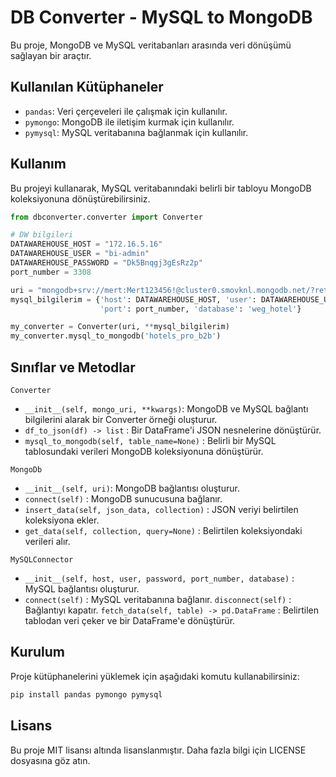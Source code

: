 # DB Converter - MySQL to MongoDB

Bu proje, MongoDB ve MySQL veritabanları arasında veri dönüşümü sağlayan bir araçtır.

## Kullanılan Kütüphaneler

- `pandas`: Veri çerçeveleri ile çalışmak için kullanılır.
- `pymongo`: MongoDB ile iletişim kurmak için kullanılır.
- `pymysql`: MySQL veritabanına bağlanmak için kullanılır.

## Kullanım

Bu projeyi kullanarak, MySQL veritabanındaki belirli bir tabloyu MongoDB koleksiyonuna dönüştürebilirsiniz.

```python
from dbconverter.converter import Converter

# DW bilgileri
DATAWAREHOUSE_HOST = "172.16.5.16"
DATAWAREHOUSE_USER = "bi-admin"
DATAWAREHOUSE_PASSWORD = "Dk5Bnqgj3gEsRz2p"
port_number = 3308

uri = "mongodb+srv://mert:Mert123456!@cluster0.smovknl.mongodb.net/?retryWrites=true&w=majority"
mysql_bilgilerim = {'host': DATAWAREHOUSE_HOST, 'user': DATAWAREHOUSE_USER, 'password': DATAWAREHOUSE_PASSWORD,
                    'port': port_number, 'database': 'weg_hotel'}

my_converter = Converter(uri, **mysql_bilgilerim)
my_converter.mysql_to_mongodb('hotels_pro_b2b')
```
## Sınıflar ve Metodlar
`Converter`
- `__init__(self, mongo_uri, **kwargs)`: MongoDB ve MySQL bağlantı bilgilerini alarak bir Converter örneği oluşturur.
- `df_to_json(df) -> list` : Bir DataFrame'i JSON nesnelerine dönüştürür. 
- `mysql_to_mongodb(self, table_name=None)` : Belirli bir MySQL tablosundaki verileri MongoDB koleksiyonuna dönüştürür.

`MongoDb`
- `__init__(self, uri)`: MongoDB bağlantısı oluşturur.
- `connect(self)` : MongoDB sunucusuna bağlanır.
- `insert_data(self, json_data, collection)` : JSON veriyi belirtilen koleksiyona ekler.
- `get_data(self, collection, query=None)` : Belirtilen koleksiyondaki verileri alır.

`MySQLConnector`
- `__init__(self, host, user, password, port_number, database)` : MySQL bağlantısı oluşturur.
- `connect(self)` : MySQL veritabanına bağlanır.
`disconnect(self)` : Bağlantıyı kapatır.
`fetch_data(self, table) -> pd.DataFrame` : Belirtilen tablodan veri çeker ve bir DataFrame'e dönüştürür.


## Kurulum

Proje kütüphanelerini yüklemek için aşağıdaki komutu kullanabilirsiniz:

```bash
pip install pandas pymongo pymysql
```

## Lisans

Bu proje MIT lisansı altında lisanslanmıştır. Daha fazla bilgi için LICENSE dosyasına göz atın.
